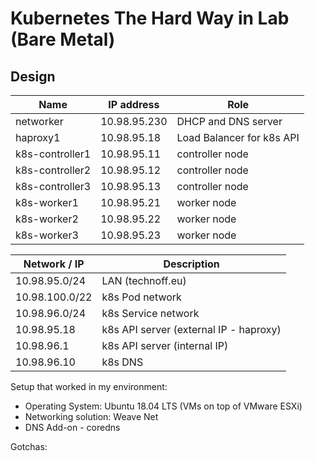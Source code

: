 # Kubernetes The Hard Way in Lab (Bare Metal)

## Design
| Name | IP address | Role |
| ---|---|---|
| networker	| 10.98.95.230 | DHCP and DNS server |
| haproxy1	| 10.98.95.18 | Load Balancer for k8s API |
| k8s-controller1 | 10.98.95.11 | controller node |
| k8s-controller2 | 10.98.95.12 | controller node |
| k8s-controller3 | 10.98.95.13 | controller node |
| k8s-worker1 | 10.98.95.21 | worker node |
| k8s-worker2 | 10.98.95.22 | worker node |
| k8s-worker3 | 10.98.95.23 | worker node |


| Network / IP | Description |
| -------------|-------------|
| 10.98.95.0/24 | LAN (technoff.eu) |
| 10.98.100.0/22 | k8s Pod network |
| 10.98.96.0/24 | k8s Service network |
| 10.98.95.18 | k8s API server (external IP - haproxy) |
| 10.98.96.1 | k8s API server (internal IP) |
| 10.98.96.10	| k8s DNS |

Setup that worked in my environment:
- Operating System: Ubuntu 18.04 LTS (VMs on top of VMware ESXi)
- Networking solution: Weave Net
- DNS Add-on - coredns

Gotchas:
